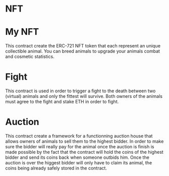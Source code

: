 # NFT

# My NFT

This contract create the ERC-721 NFT token that each represent an unique collectible animal. You can breed animals to upgrade your animals combat and cosmetic statistics.

# Fight

This contract is used in order to trigger a fight to the death between two (virtual) animals and only the fittest will survive. Both owners of the animals must agree to the fight and stake ETH in order to fight.

# Auction

This contract create a framework for a functionning auction house that allows owners of animals to sell them to the highest bidder. In order to make sure the bidder will really pay for the animal once the auction is finish is made possible by the fact that the contract will hold the coins of the highest bidder and send its coins back when someone outbids him. Once the auction is over the higgest bidder will only have to claim its animal, the coins being already safely stored in the contract.